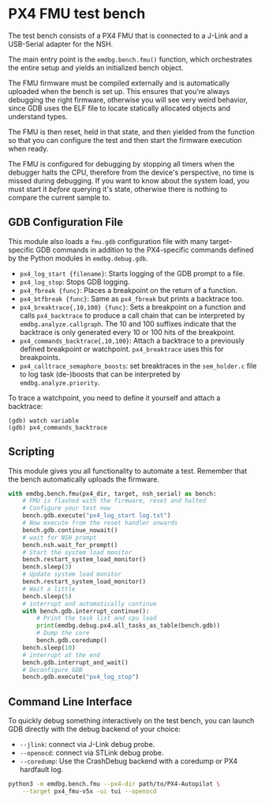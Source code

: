 # PX4 FMU test bench

The test bench consists of a PX4 FMU that is connected to a J-Link and a
USB-Serial adapter for the NSH.

The main entry point is the `emdbg.bench.fmu()` function, which orchestrates
the entire setup and yields an initialized bench object.

The FMU firmware must be compiled externally and is automatically uploaded when
the bench is set up. This ensures that you're always debugging the right
firmware, otherwise you will see very weird behavior, since GDB uses the ELF
file to locate statically allocated objects and understand types.

The FMU is then reset, held in that state, and then yielded from the function so
that you can configure the test and then start the firmware execution when
ready.

The FMU is configured for debugging by stopping all timers when the debugger
halts the CPU, therefore from the device's perspective, no time is missed
during debugging. If you want to know about the system load, you must start
it *before* querying it's state, otherwise there is nothing to compare the
current sample to.


## GDB Configuration File

This module also loads a `fmu.gdb` configuration file with many target-specific
GDB commands in addition to the PX4-specific commands defined by the Python
modules in `emdbg.debug.gdb`.

- `px4_log_start {filename}`: Starts logging of the GDB prompt to a file.
- `px4_log_stop`: Stops GDB logging.
- `px4_fbreak {func}`: Places a breakpoint on the return of a function.
- `px4_btfbreak {func}`: Same as `px4_fbreak` but prints a backtrace too.
- `px4_breaktrace{,10,100} {func}`: Sets a breakpoint on a function and calls
  `px4_backtrace` to produce a call chain that can be interpreted by
  `emdbg.analyze.callgraph`. The 10 and 100 suffixes indicate that the
  backtrace is only generated every 10 or 100 hits of the breakpoint.
- `px4_commands_backtrace{,10,100}`: Attach a backtrace to a previously defined
  breakpoint or watchpoint. `px4_breaktrace` uses this for breakpoints.
- `px4_calltrace_semaphore_boosts`: set breaktraces in the `sem_holder.c` file
  to log task (de-)boosts that can be interpreted by `emdbg.analyze.priority`.

To trace a watchpoint, you need to define it yourself and attach a backtrace:

```
(gdb) watch variable
(gdb) px4_commands_backtrace
```

## Scripting

This module gives you all functionality to automate a test. Remember that the
bench automatically uploads the firmware.

```py
with emdbg.bench.fmu(px4_dir, target, nsh_serial) as bench:
    # FMU is flashed with the firmware, reset and halted
    # Configure your test now
    bench.gdb.execute("px4_log_start log.txt")
    # Now execute from the reset handler onwards
    bench.gdb.continue_nowait()
    # wait for NSH prompt
    bench.nsh.wait_for_prompt()
    # Start the system load monitor
    bench.restart_system_load_monitor()
    bench.sleep(3)
    # Update system load monitor
    bench.restart_system_load_monitor()
    # Wait a little
    bench.sleep(5)
    # interrupt and automatically continue
    with bench.gdb.interrupt_continue():
        # Print the task list and cpu load
        print(emdbg.debug.px4.all_tasks_as_table(bench.gdb))
        # Dump the core
        bench.gdb.coredump()
    bench.sleep(10)
    # interrupt at the end
    bench.gdb.interrupt_and_wait()
    # Deconfigure GDB
    bench.gdb.execute("px4_log_stop")
```


## Command Line Interface

To quickly debug something interactively on the test bench, you can launch GDB
directly with the debug backend of your choice:

- `--jlink`: connect via J-Link debug probe.
- `--openocd`: connect via STLink debug probe.
- `--coredump`: Use the CrashDebug backend with a coredump or PX4 hardfault log.

```sh
python3 -m emdbg.bench.fmu --px4-dir path/to/PX4-Autopilot \
    --target px4_fmu-v5x -ui tui --openocd
```

